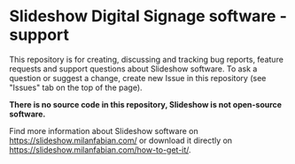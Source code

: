 # Slideshow Digital Signage software - support

This repository is for creating, discussing and tracking bug reports, feature requests and support questions about Slideshow software. To ask a question or suggest a change, create new Issue in this repository (see "Issues" tab on the top of the page).

**There is no source code in this repository, Slideshow is not open-source software.**

Find more information about Slideshow software on https://slideshow.milanfabian.com/ or download it directly on https://slideshow.milanfabian.com/how-to-get-it/.
